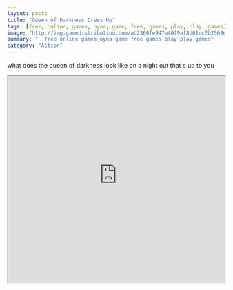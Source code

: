 ```yaml
---
layout: posts
title: "Queen of Darkness Dress Up"
tags: [free, online, games, oyna, game, free, games, play, play, games]
image: "http://img.gamedistribution.com/ab2360fe947a40f9af8d01ec5b2568e2.jpg"
summary: "  free online games oyna game free games play play games"
category: "Action"
---
```


what does the queen of darkness look like on a night out that s up to you

<iframe width="100%" height="480px;" src="http://flash.gamedistribution.com?game=ab2360fe947a40f9af8d01ec5b2568e2"></iframe>